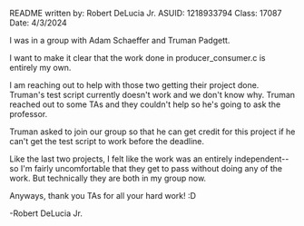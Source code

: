 README written by: Robert DeLucia Jr.
ASUID: 1218933794
Class: 17087
Date: 4/3/2024


I was in a group with Adam Schaeffer and Truman Padgett.

I want to make it clear that the work done in producer_consumer.c is entirely my own.

I am reaching out to help with those two getting their project done.
Truman's test script currently doesn't work and we don't know why. Truman reached out to some TAs and they couldn't help so he's going to ask the professor.

Truman asked to join our group so that he can get credit for this project if he can't get the test script to work before the deadline.

Like the last two projects, I felt like the work was an entirely independent-- so I'm fairly uncomfortable that they get to pass without doing any of the work. But technically they are both in my group now.


Anyways, thank you TAs for all your hard work! :D

-Robert DeLucia Jr.

